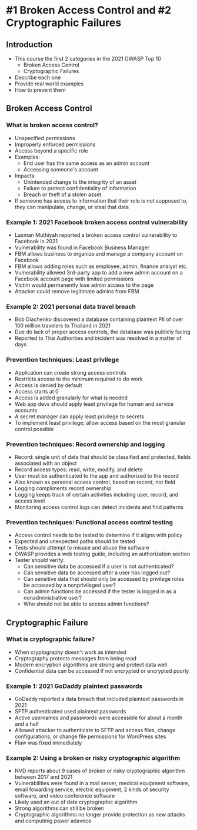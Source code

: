 # #1 Broken Access Control and #2 Cryptographic Failures

## Introduction
- This course the first 2 categories in the 2021 OWASP Top 10
  - Broken Access Control
  - Cryptographic Failures
- Describe each one
- Provide real world examples
- How to prevent them

## Broken Access Control

### What is broken access control?
- Unspecified permissions
- Improperly enforced permissions
- Access beyond a specific role
- Examples:
  - End user has the same access as an admin account
  - Accessing someone's account
- Impacts:
  - Unintended change to the integrity of an asset
  - Failure to protect confidentiality of information
  - Breach or theft of a stolen asset
- If someone has access to information that their role is not supposed to, they can manipulate, change, or steal that data

### Example 1: 2021 Facebook broken access control vulnerability
- Laxman Muthiyah reported a broken access control vulnerability to Facebook in 2021
- Vulnerability was found in Facebook Business Manager
- FBM allows business to organize and manage a company account on Facebook
- FBM allows adding roles such as employee, admin, finance analyst etc.
- Vulnerability allowed 3rd-party app to add a new admin account on a Facebook account page with limited permissions
- Victim would permanently lose admin access to the page
- Attacker could remove legitimate admins from FBM

### Example 2: 2021 personal data travel breach
- Bob Diachenko discovered a database containing plaintext PII of over 100 million travelers to Thailand in 2021
- Due do lack of proper access controls, the database was publicly facing
- Reported to Thai Authorities and incident was resolved in a matter of days

### Prevention techniques: Least privilege
- Application can create strong access controls
- Restricts access to the minimum required to do work
- Access is denied by default
- Access starts at 0
- Access is added granularly for what is needed
- Web app devs should apply least privilege for human and service accounts
- A secret manager can apply least privilege to secrets
- To implement least privilege; allow access based on the most granular control possible

### Prevention techniques: Record ownership and logging
- Record: single unit of data that should be classified and protected, fields associated with an object
- Record access types: read, write, modify, and delete
- User must be authenticated to the app and authorized to the record
- Also known as personal access control, based on record, not field
- Logging compliments record ownership
- Logging keeps track of certain activities including user, record, and access level
- Monitoring access control logs can detect incidents and find patterns

### Prevention techniques: Functional access control testing
- Access control needs to be tested to determine if it aligns with policy
- Expected and unexpected paths should be tested
- Tests should attempt to misuse and abuse the software
- OWASP provides a web testing guide, including an authorization section
- Tester should verify:
  - Can sensitive data be accessed if a user is not authenticated?
  - Can sensitive data be accessed after a user has logged out?
  - Can sensitive data that should only be accessed by privilege roles be accessed by a nonprivileged user?
  - Can admin functions be accessed if the tester is logged in as a nonadministrative user?
  - Who should not be able to access admin functions?
 
## Cryptographic Failure

### What is cryptographic failure?
- When cryptography doesn't work as intended
- Cryptography protects messages from being read
- Modern encryption algorithms are strong and protect data well
- Confidential data can be accessed if not encrypted or encrypted poorly

### Example 1: 2021 GoDaddy plaintext passwords
- GoDaddy reported a data breach that included plaintext passwords in 2021
- SFTP authenticated used plaintext passwords
- Active usernames and passwords were accessible for about a month and a half
- Allowed attacker to authenticate to SFTP and access files, change configurations, or change file permissions for WordPress sites
- Flaw was fixed immediately 

### Example 2: Using a broken or risky cryptographic algorithm
- NVD reports about 9 cases of broken or risky cryptographic algorithm between 2017 and 2021
- Vulnerabilities were found in a mail server, medical equipment software, email fowarding service, electric equipment, 2 kinds of security software, and video conference software
- Likely used an out of date cryptographic algorithm
- Strong algorithms can still be broken
- Cryptographic algorithms no longer provide protection as new attacks and computinig power adavnce
